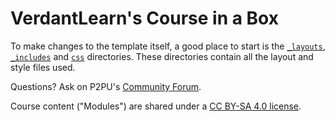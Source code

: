 # VerdantLearn's Course in a Box

To make changes to the template itself, a good place to start is the [`_layouts`](/_layouts), [`_includes`](/_includes) and [`css`](/css) directories. These directories contain all the layout and style files used.

Questions? Ask on P2PU's [Community Forum](https://community.p2pu.org/c/tech/course-in-a-box/78).

Course content ("Modules") are shared under a [CC BY-SA 4.0 license](https://creativecommons.org/licenses/by-sa/4.0/).
